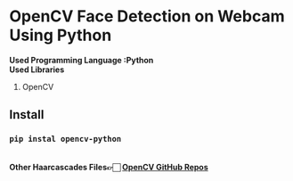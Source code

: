 # OpenCV Face Detection on Webcam Using Python
<b>Used Programming Language :Python</b><br>
<b>Used Libraries</b>
<ol>
 <li>OpenCV</li>
</ol>
<h2>Install</h2>
<h3><code>pip instal opencv-python</code></h3>
<br>
<b>Other Haarcascades Files👉🏻 <a href="https://github.com/opencv/opencv/tree/master/data/haarcascades">OpenCV GitHub Repos</a></b>
